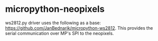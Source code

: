 # micropython-neopixels
ws2812.py driver uses the following as a base: https://github.com/JanBednarik/micropython-ws2812.
This provides the serial communication over MP's SPI to the neopixels.
